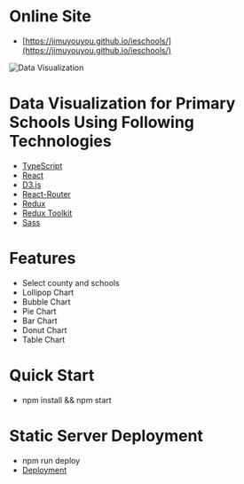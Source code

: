 # Online Site
- [https://jimuyouyou.github.io/ieschools/](https://jimuyouyou.github.io/ieschools/)

![Data Visualization](https://raw.githubusercontent.com/jimuyouyou/ieschools/main/public/dvideo.gif  "Screenshots")

# Data Visualization for Primary Schools Using Following Technologies
- [TypeScript](https://www.typescriptlang.org/docs/handbook/2/basic-types.html)
- [React](https://reactjs.org/)
- [D3.js](https://d3js.org/)
- [React-Router](https://reactrouter.com/en/main) 
- [Redux](https://redux.js.org/) 
- [Redux Toolkit](https://redux-toolkit.js.org/)
- [Sass](https://sass-lang.com/)
  
# Features
- Select county and schools
- Lollipop Chart
- Bubble Chart
- Pie Chart
- Bar Chart
- Donut Chart
- Table Chart

# Quick Start
- npm install && npm start

# Static Server Deployment
- npm run deploy
- [Deployment](https://create-react-app.dev/docs/deployment/)
